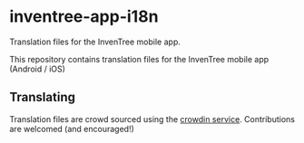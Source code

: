 # inventree-app-i18n

Translation files for the InvenTree mobile app.

This repository contains translation files for the InvenTree mobile app (Android / iOS)

## Translating

Translation files are crowd sourced using the [crowdin service](https://crowdin.com/project/inventree). Contributions are welcomed (and encouraged!)
